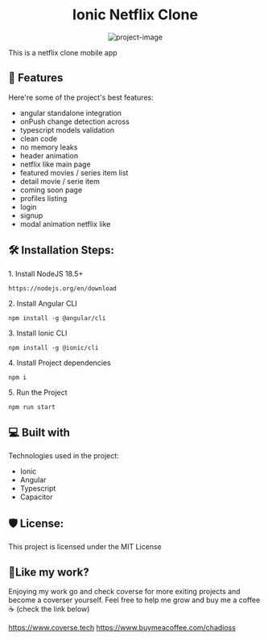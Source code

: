 <h1 align="center" id="title">Ionic Netflix Clone</h1>

<p align="center"><img src="https://socialify.git.ci/chadi146/ionic-netflix-clone/image?language=1&amp;owner=1&amp;name=1&amp;stargazers=1&amp;theme=Light" alt="project-image"></p>

<p id="description">This is a netflix clone mobile app</p>

  
  
<h2>🧐 Features</h2>

Here're some of the project's best features:

*   angular standalone integration
*   onPush change detection across
*   typescript models validation
*   clean code
*   no memory leaks
*   header animation
*   netflix like main page
*   featured movies / series item list
*   detail movie / serie item
*   coming soon page
*   profiles listing
*   login
*   signup
*   modal animation netflix like

<h2>🛠️ Installation Steps:</h2>

<p>1. Install NodeJS 18.5+</p>

```
https://nodejs.org/en/download
```

<p>2. Install Angular CLI</p>

```
npm install -g @angular/cli
```

<p>3. Install Ionic CLI</p>

```
npm install -g @ionic/cli
```

<p>4. Install Project dependencies</p>

```
npm i
```

<p>5. Run the Project</p>

```
npm run start
```

  
  
<h2>💻 Built with</h2>

Technologies used in the project:

*   Ionic
*   Angular
*   Typescript
*   Capacitor

<h2>🛡️ License:</h2>

This project is licensed under the MIT License

<h2>💖Like my work?</h2>

Enjoying my work go and check coverse for more exiting projects and become a coverser yourself. Feel free to help me grow and buy me a coffee ☕ (check the link below)<p>https://www.coverse.tech https://www.buymeacoffee.com/chadioss</p>
